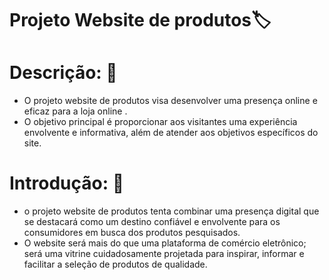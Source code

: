# Projeto Website de produtos🏷️

# Descrição: 📝
 - O projeto website de produtos visa desenvolver uma presença online e eficaz para a loja online . 
 - O objetivo principal é proporcionar aos visitantes uma experiência envolvente e informativa, além de atender aos objetivos específicos do site. 

# Introdução: 📜
 - o projeto website de produtos tenta combinar uma presença digital que se destacará como um destino confiável e envolvente para os consumidores em busca dos produtos pesquisados. 
 - O website será mais do que uma plataforma de comércio eletrônico; será uma vitrine cuidadosamente projetada para inspirar, informar e facilitar a seleção de produtos de qualidade.